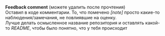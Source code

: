 **Feedback comment** (можете удалить после прочтения)<br/>
Оставил в коде комментарии. То, что помечено *\[note\]* просто какие-то наблюдения/замечания, не повлиявшие на оценку.<br/>
Лучше делать осмысленное название репозитория и оставлять какой-то *README*, чтобы было понятно, что у тебя происходит